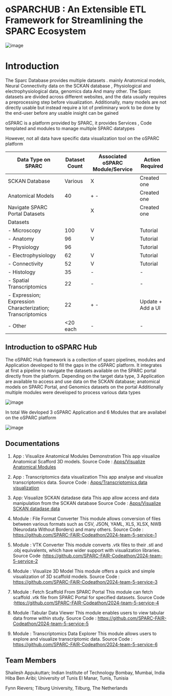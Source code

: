 # oSPARCHUB : An Extensible ETL Framework for Streamlining the SPARC Ecosystem
 ![image](https://github.com/user-attachments/assets/e2c126c1-2649-4f06-9cf6-2923b4dc9d0d)


# Introduction
The Sparc Database provides multiple datasets . mainly Anatomical models, Neural Connectivity data on the SCKAN database , Physiological and electrophysiological data, genomics data
And many other.
The Sparc datasets are divided across different websites, and the data usually requires a preprocessing step before visualization.
Additionally, many models are not directly usable but instead require a lot of preliminary work to be done by the end-user before any usable insight can be gained

oSPARC is a platform provided by SPARC, it provides Services , Code templated and modules to manage multiple SPARC datatypes 

However, not all data have specific data visualization tool on the oSPARC platform

| Data Type on SPARC                                | Dataset Count | Associated oSPARC Module/Service | Action Required             |
|---------------------------------------------------|---------------|----------------------------------|-----------------------------|
| SCKAN Database                                    | Various       | X                                | Created one                 |
| Anatomical Models                                 | 40            |  +  -                            | Created one                 |
| Navigate SPARC Portal Datasets                    |               | X                                | Created one                 |
| Datasets                                          |               |                                  |                             |
| - Microscopy                                      | 100           | V                                | Tutorial                    |
| - Anatomy                                         | 96            | V                                | Tutorial                    |
| - Physiology                                      | 96            |                                  | Tutorial                    |
| - Electrophysiology                               | 62            | V                                | Tutorial                    |
| - Connectivity                                    | 52            | V                                | Tutorial                    |
| - Histology                                       | 35            | -                                | -                           |
| - Spatial Transcriptomics                         | 22            | -                                | -                           |
| - Expression; Expression Characterization; Transcriptomics | 22  | +  -                             | Update + Add a UI           |
| - Other                                           | <20 each      | -                                | -                           |


## Introduction to oSPARC Hub

The oSPARC Hub framework is a collection of sparc pipelines, modules and Application  developed to fill the gaps in the oSPARC platform.
It integrates at first a pipeline to navigate the datasets available on the SPARC portal directly from the platform.
Depending on the target data type, 3 Application are available to access and use data on the SCKAN database; anatomical models on SPARC Portal, and Genomics datasets on the portal 
Additionally multiple modules were developed to process various data types

![image](https://github.com/user-attachments/assets/4c1fc6c6-ae96-40bd-b8ca-f77873d2ef1c)


In total We devloped 3 oSPARC Application and 6 Modules that are availabel on the oSPARC platform 


![image](https://github.com/user-attachments/assets/8402bf82-d38f-40e5-95e4-f3586637a615)

 
## Documentations

1. App : Visualize Anatomical Modules Demonstration
This app visualize Anatomical Scafford 3D models. 
Source Code : [Apps/Visualize Anatomical Modules](https://github.com/SPARC-FAIR-Codeathon/2024-team-5/tree/main/Apps/Visualize%20Anatomical%20Modules)

3. App : Transcriptomics data visualization
This app analyse and visualize transcriptomics data.
Source Code : [Apps/Transcriptomics data visualization](https://github.com/SPARC-FAIR-Codeathon/2024-team-5/tree/main/Apps/Transcriptomics%20data%20visualization)

5. App: Visualize SCKAN datadase data
This app allow access and data manipulation from the SCKAN database
Source Code : [Apps/Visualize SCKAN datadase data](https://github.com/SPARC-FAIR-Codeathon/2024-team-5/tree/main/Apps/Visualize%20SCKAN%20datadase%20data)

 
7. Module : File Format Converter
This module allows conversion of files between various formats such as CSV, JSON, YAML, XLS, XLSX, NWB (Neurodata Without Borders) and many others.
Source Code : https://github.com/SPARC-FAIR-Codeathon/2024-team-5-service-1

8. Module : VTK Converter
This module converts .vtk files to their .stl and .obj equivalents, which have wider support with visualization libraries.
Source Code :https://github.com/SPARC-FAIR-Codeathon/2024-team-5-service-2

9. Module : Visualize 3D Model
This module offers a quick and simple visualization of 3D scaffold models.
Source Code : https://github.com/SPARC-FAIR-Codeathon/2024-team-5-service-3

10. Module : Fetch Scaffold From SPARC Portal
This module can fetch scaffold .vtk file from SPARC Portal for specified datasets.
Source Code :https://github.com/SPARC-FAIR-Codeathon/2024-team-5-service-4

11. Module :Tabular Data Viewer
This module enables users to view tabular data fromw within study.
Source Code : https://github.com/SPARC-FAIR-Codeathon/2024-team-5-service-5

12. Module : Transcriptomics Data Explorer
This module allows users to explore and visualize transcriptomic data.
Source Code : https://github.com/SPARC-FAIR-Codeathon/2024-team-5-service-6



## Team Members
Shailesh Appukuttan; Indian Institute of Technology Bombay, Mumbai, India
Hiba Ben Aribi;  University of Tunis El Manar, Tunis, Tunisia

Fynn Rievers; Tilburg University, Tilburg, The Netherlands





